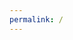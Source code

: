 ```yaml
---
permalink: /
---
```

<script>
  var post=loadFile('/beta/embed/pgsql-tw.html');
  document.getElementById('section').innerHTML=post;
  //alert(post);
</script>
